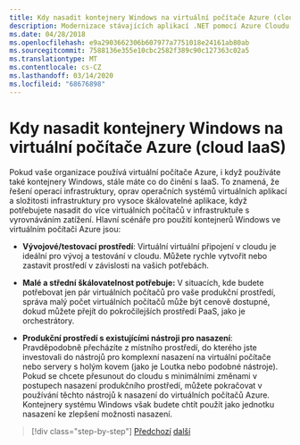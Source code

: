 ```yaml
---
title: Kdy nasadit kontejnery Windows na virtuální počítače Azure (cloud IaaS)
description: Modernizace stávajících aplikací .NET pomocí Azure Cloudu a kontejnerů Windows | Kdy nasadit kontejnery Windows do virtuálních počítačů Azure (cloud IaaS)
ms.date: 04/28/2018
ms.openlocfilehash: e9a2903662306b607977a7751018e24161ab80ab
ms.sourcegitcommit: 7588136e355e10cbc2582f389c90c127363c02a5
ms.translationtype: MT
ms.contentlocale: cs-CZ
ms.lasthandoff: 03/14/2020
ms.locfileid: "68676898"
---
```

# <a name="when-to-deploy-windows-containers-to-azure-vms-iaas-cloud"></a>Kdy nasadit kontejnery Windows na virtuální počítače Azure (cloud IaaS)

Pokud vaše organizace používá virtuální počítače Azure, i když používáte také kontejnery Windows, stále máte co do činění s IaaS. To znamená, že řešení operací infrastruktury, oprav operačních systémů virtuálních aplikací a složitosti infrastruktury pro vysoce škálovatelné aplikace, když potřebujete nasadit do více virtuálních počítačů v infrastruktuře s vyrovnáváním zatížení. Hlavní scénáře pro použití kontejnerů Windows ve virtuálním počítači Azure jsou:

- **Vývojové/testovací prostředí**: Virtuální virtuální připojení v cloudu je ideální pro vývoj a testování v cloudu. Můžete rychle vytvořit nebo zastavit prostředí v závislosti na vašich potřebách.

- **Malé a střední škálovatelnost potřebuje:** V situacích, kde budete potřebovat jen pár virtuálních počítačů pro vaše produkční prostředí, správa malý počet virtuálních počítačů může být cenově dostupné, dokud můžete přejít do pokročilejších prostředí PaaS, jako je orchestrátory.

- **Produkční prostředí s existujícími nástroji pro nasazení**: Pravděpodobně přecházíte z místního prostředí, do kterého jste investovali do nástrojů pro komplexní nasazení na virtuální počítače nebo servery s holým kovem (jako je Loutka nebo podobné nástroje). Pokud se chcete přesunout do cloudu s minimálními změnami v postupech nasazení produkčního prostředí, můžete pokračovat v používání těchto nástrojů k nasazení do virtuálních počítačů Azure. Kontejnery systému Windows však budete chtít použít jako jednotku nasazení ke zlepšení možnosti nasazení.

>[!div class="step-by-step"]
>[Předchozí](when-to-deploy-windows-containers-in-your-on-premises-iaas-vm-infrastructure.md)
>[další](when-to-deploy-windows-containers-to-azure-container-instances-ACI.md)
